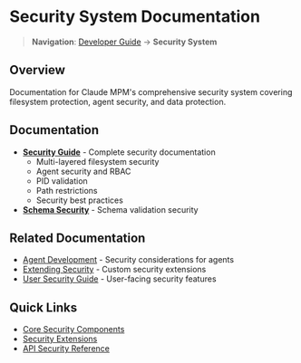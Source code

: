 # Security System Documentation

> **Navigation**: [Developer Guide](../README.md) → **Security System**

## Overview

Documentation for Claude MPM's comprehensive security system covering filesystem protection, agent security, and data protection.

## Documentation

- **[Security Guide](./SECURITY.md)** - Complete security documentation
  - Multi-layered filesystem security
  - Agent security and RBAC
  - PID validation
  - Path restrictions
  - Security best practices
- **[Schema Security](./agent_schema_security_notes.md)** - Schema validation security

## Related Documentation

- [Agent Development](../agents/AGENT_DEVELOPMENT.md) - Security considerations for agents
- [Extending Security](../05-extending/file-security-hook.md) - Custom security extensions
- [User Security Guide](../../user/03-features/file-security.md) - User-facing security features

## Quick Links

- [Core Security Components](../02-core-components/README.md)
- [Security Extensions](../05-extending/README.md)
- [API Security Reference](../04-api-reference/README.md)